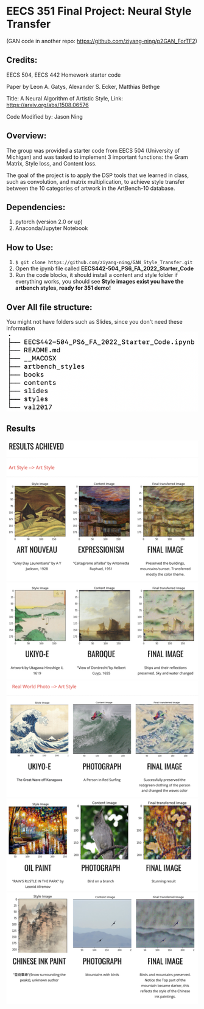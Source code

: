 # EECS 351 Final Project: Neural Style Transfer
(GAN code in another repo: https://github.com/ziyang-ning/p2GAN_ForTF2)
## Credits:
EECS 504, EECS 442 Homework starter code

Paper by Leon A. Gatys, Alexander S. Ecker, Matthias Bethge

Title: A Neural Algorithm of Artistic Style, Link: https://arxiv.org/abs/1508.06576

Code Modified by: Jason Ning

## Overview:
The group was provided a starter code from EECS 504 (University of Michigan) and was 
tasked to implement 3 important functions: the Gram Matrix, Style loss, and Content loss.

The goal of the project is to apply the DSP tools that we learned in class,
such as convolution, and matrix multiplication, to achieve style transfer between the 10 categories of artwork
in the ArtBench-10 database.

## Dependencies:
1. pytorch (version 2.0 or up)
2. Anaconda/Jupyter Notebook

## How to Use:
1. `$ git clone https://github.com/ziyang-ning/GAN_Style_Transfer.git `
2. Open the ipynb file called **EECS442-504_PS6_FA_2022_Starter_Code**
3. Run the code blocks, it should install a content and style folder
if everything works, you should see **Style images exist you have the artbench styles, ready for 351 demo!**

## Over All file structure:
You might not have folders such as Slides, since you don't need these information
![file structure](./README_PICS/filestructure.png)

## Results
![file structure](./README_PICS/results1.png)
![file structure](./README_PICS/results2.png)
![file structure](./README_PICS/results3.png)
![file structure](./README_PICS/results4.png)
![file structure](./README_PICS/results5.png)


